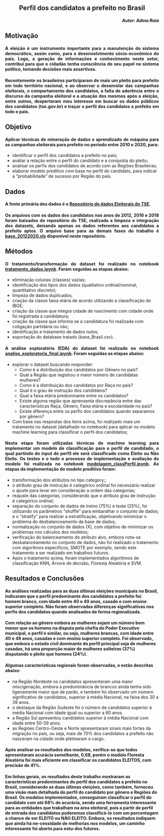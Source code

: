 ## <div style="text-align: Center"> Perfil dos candidatos a prefeito no Brasil </div>

##### <div style="text-align: right"> Autor: Adma Raia</div>


## <div style="text-align: justify"> Motivação</div> 


#### <div style="text-align: justify"> A eleição é um instrumento importante para a manutenção do sistema democrático, assim como, para o desenvolvimento sócio-econômico do país. Logo, a geração de informações e conhecimento neste setor, contribui para que o cidadão tenha consciência do seu papel no sistema político, tomando decisões mais assertivas. </div>

#### <p> <div style="text-align: justify"> Recentemente os brasileiros participaram de mais um pleito para prefeito em todo território nacional, e ao observar o desenrolar das campanhas eleitorais, o comportamento dos candidatos, a falta de aderência entre o discurso da campanha eleitoral e a atuação dos mesmos após a eleição, entre outros, despertaram meu interesse em buscar os dados públicos dos candidatos (tse.gov.br) e traçar o perfil dos candidatos a prefeito em todo o país. </div></p>


## <div style="text-align: justify"> Objetivo</div> 
#### <p> <div style="text-align: justify"> Aplicar técnicas de mineração de dados e aprendizado de máquina para as campanhas eleitorais para prefeito no período entre 2010 e 2020, para:
  <ul>
  <li> identificar o perfil dos candidatos a prefeito no país;
  <li> avaliar a relação entre o perfil do candidato e a conquista do pleito;
  <li> analisar os perfis dos candidatos de acordo com as Regiões Brasileiras; 
  <li> elaborar modelo preditivo com base no perfil do candidato, para indicar a “probabilidade” de  sucesso por Região do país.
  </ul>
  </div></p>
  
  
  ## <div style="text-align: justify"> Dados </div> 
 #### <p> <div style="text-align: justify"> A fonte primária dos dados é o [Repositório de dados Eleitorais do TSE](https://www.tse.jus.br/eleicoes/estatisticas/repositorio-de-dados-eleitorais-1).</div></p>
 ####  <p> <div style="text-align: justify">Os arquivos com os dados dos candidatos nos anos de 2012, 2016 e 2018 foram baixados do repositório do TSE, realizada a limpeza e integração dos datasets, deixando apenas os dados referentes aos candidatos a prefeito aptos. O arquivo base para as demais fases do trabalho é [base_20122020.xls](https://github.com/admaraia/PerfilCandPrefeito-Brasil/blob/main/base_20122020.xlsx) disponível neste repositório.</div></p>
 
 ## <div style="text-align: justify"> Métodos </div> 
 ####  <p> <div style="text-align: justify"> O tratamento/transformação do dataset foi realizado no notebook [tratamento_dados.ipynb](https://github.com/admaraia/PerfilCandPrefeito-Brasil/blob/main/tratamento_dados.ipynb). Foram seguidas as etapas abaixo:
 <ul>
  <li> eliminação colunas (classes) vazias;
  <li> identificação dos tipos dos dados (qualitativo ordinal/nominal, quantitativo discreto);
  <li> limpeza de dados duplicados;
  <li> criação da classe faixa etária de acordo utilizando a classificação do IBGE;
  <li> criação da classe que integra cidade de nascimento com cidade onde foi registrada a candidatura;
  <li> criação da classe que informa se a candidatura foi realizada com coligação partidária ou não;
  <li> identificação e tratamento de dados nulos;
  <li> exportação do database tratado (base_Brasil.csv).
  </ul> </div></p>
  
 #### <p> <div style="text-align: justify"> A análise exploratória (EDA) do dataset foi realizado no notebook [analise_exploratoria_final.ipynb](https://github.com/admaraia/PerfilCandPrefeito-Brasil/blob/main/analise_exploratoria_final.ipynb). Foram seguidas as etapas abaixo:
 <ul>
  <li> explorar o dataset buscando responder:
    <ul>
     <li> Como é a distribuição dos candidatos por Gênero no país?
     <li> Qual a Região que registrou o maior número de candidatas mulheres?
     <li> Como é a distribuição dos candidatos por Raça no país?
     <li> Qual é o grau de instrução dos candidatos?
     <li> Qual a faixa etária predominante entre os candidatos?
     <li> Existe alguma região que aprensenta discrepância entre das características Raça, Gênero, Faixa etária e escolaridade no país?
     <li> Existe diferença entre os perfis dos candidatos quando separamos por gênero?
    </ul>
  <li> Com base nas respostas dos itens acima, foi realizado mais um tratamento no dataset (detalhado no notebook) para aplicar no modelo machine learning para classificar o perfil dos candidatos;
  </ul> </div></p>
  
  #### <p> <div style="text-align: justify"> Nesta etapa foram utilizadas técnicas de machine learning para implementar um <b> modelo de classificação </b> para o perfil de candidado, o qual partindo do input de perfil ele será classificado como Eleito ou Não Eleito. Os testes e o todo o processo de implementação e avaliação do modelo foi realizada no notebook [modelagem_classPerfil.ipynb](https://github.com/admaraia/PerfilCandPrefeito-Brasil/blob/main/Modelagem_perfil.ipynb). As etapas da implementação do modelo preditivo foram:
  
 <ul>
  <li> transformação dos atributos no tipo category;;
  <li> o atributo grau de instrução é categórico ordinal foi necessário realizar o ajuste para levar em consideração a ordem das categorias;
  <li> reajuste das categorias, considerando que o atributo grau de instrução é categórico ordinal;
  <li> separação do conjunto de dados de treino (75%) e teste (25%), foi utilizando os parâmetros “shuffle” para embaralhar o conjunto de dados; e o “stratify” para realizar a estratificação, objetivando minimizar o problema do desbalanceamento da base de dados;
  <li> normalização no conjunto de dados (X), com objetivo de minimizar os problemas nos cálculos dos modelos;
  <li> verificação do balanceamento do atributo alvo, embora nota-se desbalanceamento no conjunto de dados, não foi realizado o tratamento com algorítmos específicos, SMOTE por exemplo, sendo este tratamento a ser realizado em trabalhos futuros.
   <li> Após o tratamento acima, foram implementados algorítimos de classificação KNN, Árvore de decisão, Floresta Aleatória e SVM.
  </ul> </div></p>
  
## <div style="text-align: justify"> Resultados e Conclusões </div>

#### As análises realizadas para as duas últimas eleições municipais no Brasil, indicaram que o perfil predominante dos candidatos a prefeito foi: homem branco, com idade entre 40 e 49 anos, casado e com ensino superior completo. Não foram observadas diferenças significativas nos perfis dos candidatos quando analisados de forma regionalizada.
#### Com relação ao gênero embora as mulheres sejam um número bem menor que os homens na disputa pela chefia do Poder Executivo municipal, o perfil é similar, ou seja, mulheres brancas, com idade entre 40 e 49 anos, casadas e com ensino superior completo. Foi observado, que embora o estado civil dominante do perfil principal seja de mulheres casadas, há uma proporção maior de mulheres solteiras (37%) disputando o pleito que homens (24%).
#### Algumas características regionais foram observadas, e estão descritas abaixo:
<ul>
  <li> na Região Nordeste os candidatos apresentaram uma maior miscigenação, embora a predominância de brancos ainda tenha sido ligeiramente maior que de pardo, e também foi observado um número significativo de candidatos, superior à média Nacional, na faixa dos 30 a 39 anos.

 <li> o destaque da Região Sudeste foi o número de candidatos superior à média Nacional com idade igual ou superior a 60 anos.
 <li> a Região Sul apresentou candidatos superior à média Nacional com idade entre 50-59 anos.
 <li> as Regiões Centro-Oeste e Norte apresentaram sinais mais fortes da migração no país, ou seja, mais de 70% dos candidatos a prefeito não nasceram na cidade onde pleitearam o cargo. 
 </ul>

#### Após analisar os resultados dos modelos, verifica-se que todos apresentaram acurácia semelhante, 0,68, porém o modelo Floresta Aleatória foi mais eficiente em classificar os candidatos ELEITOS, com precisão de 41%. 
#### Em linhas gerais, os resultados deste trabalho mostraram as características predominantes do perfil dos candidatos a prefeito no Brasil, considerando as duas últimas eleições, como também, forneceu uma visão mais detalhada do perfil do candidato por gênero e Regiões do Brasil. Os modelos implementados, conseguiram classificar o perfil do candidato com até 68% de acurácia, sendo uma ferramenta interessante para as entidades que trabalham na área eleitoral, pois a partir de perfil de entrada dos candidatos poderemos classificá-lo com um porcentagem a chance de ser  ELEITO ou NÃO ELEITO. Embora, os resultados indiquem que ainda há ne-cessidade de melhorias nos modelos, um caminho interessante foi aberto para estu-dos futuros.
 
